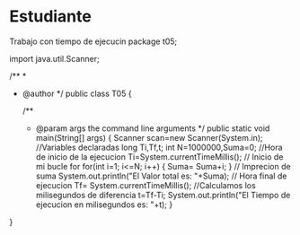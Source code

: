# Estudiante
Trabajo con tiempo de ejecucin 
package t05;

import java.util.Scanner;

/**
 *
 * @author 
 */
public class T05 {

    /**
     * @param args the command line arguments
     */
    public static void main(String[] args) {
       Scanner scan=new Scanner(System.in);
        //Variables declaradas
        long Ti,Tf,t;
        int N=1000000,Suma=0;
        //Hora de inicio de la ejecucion 
        Ti=System.currentTimeMillis();
         // Inicio de mi bucle for 
         for(int i=1; i<=N; i++)
         {
             Suma= Suma+i;
         }
         // Imprecion de suma 
         System.out.println("El Valor total es: "+Suma);
        // Hora final de ejecucion 
        Tf= System.currentTimeMillis();
        //Calculamos los milisegundos de diferencia
        t=Tf-Ti;
        System.out.println("El Tiempo de ejecucion en milisegundos es: "+t);
    }
    
}

